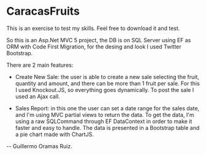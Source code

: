 # CaracasFruits
This is an exercise to test my skills. Feel free to download it and test. 

So this is an Asp.Net MVC 5 project, the DB is on SQL Server using EF as ORM with Code First Migration, for the desing and look I used Twitter Bootstrap.

There are 2 main features:

   - Create New Sale: the user is able to create a new sale selecting the fruit, quantity and amount, 
     and there can be more than 1 fruit per sale. For this I used Knockout.JS, so everything goes dynamically. To post the sale I 
     used an Ajax call. 

   - Sales Report: in this one the user can set a date range for the sales date, and I'm using MVC partial views to return the data.
     To get the data, I'm using a raw SQLCommand through EF DataContext in order to make it faster and easy to handle.
     The data is presented in a Bootstrap table and a pie chart made with ChartJS.
     
--
Guillermo Oramas Ruiz. 
